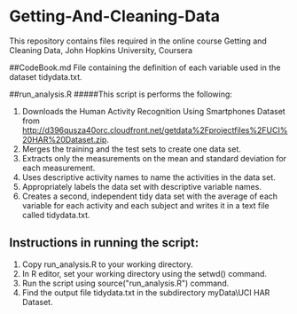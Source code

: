 # Getting-And-Cleaning-Data
This repository contains files required in the online course Getting and Cleaning Data, John Hopkins University, Coursera

##CodeBook.md
File containing the definition of each variable used in the dataset tidydata.txt.

##run_analysis.R
#####This script is performs the following:
1. Downloads the Human Activity Recognition Using Smartphones Dataset from http://d396qusza40orc.cloudfront.net/getdata%2Fprojectfiles%2FUCI%20HAR%20Dataset.zip.
2. Merges the training and the test sets to create one data set.
3. Extracts only the measurements on the mean and standard deviation for each measurement. 
4. Uses descriptive activity names to name the activities in the data set.
5. Appropriately labels the data set with descriptive variable names. 
6. Creates a second, independent tidy data set with the average of each variable for each activity and each subject and writes it in a text file called tidydata.txt.

## Instructions in running the script: 
1. Copy run_analysis.R to your working directory.
2. In R editor, set your working directory using the setwd() command.
3. Run the script using source("run_analysis.R") command.
4. Find the output file tidydata.txt in the subdirectory myData\UCI HAR Dataset.
